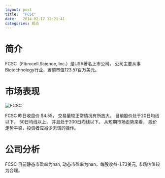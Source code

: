 ```yaml
---
layout: post
title:  "FCSC"
date:   2014-02-17 12:21:41
categories: 观点
---
```


# 简介
FCSC（Fibrocell Science, Inc.）是USA著名上市公司，
公司主要从事Biotechnology行业，当前市值123.57百万美元。

# 市场表现

![FCSC](http://finviz.com/chart.ashx?t=FCSC&ty=c&ta=1&p=d&s=l)

FCSC 昨日收盘价 $4.55，
交易量较正常情况有所放大。
目前股价处于20日均线以下，
50日均线以上，
并且处于200日均线以下。
从短期市场走势来看，
股价走势平稳，投资者应减少无谓的操作。

# 公司分析
FCSC 目前静态市盈率为nan, 动态市盈率为nan，每股收益-1.73美元,
市场估值较为合理。
